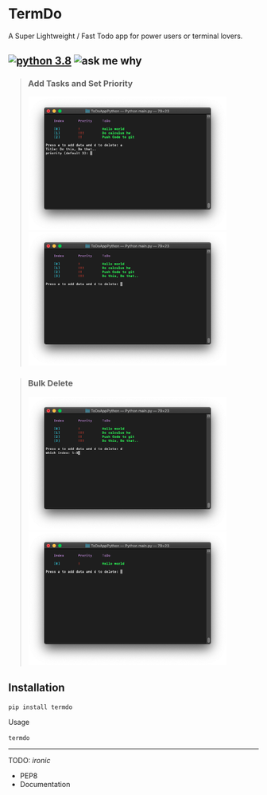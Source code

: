 # TermDo
A Super Lightweight / Fast Todo app for power users or terminal lovers.

##  [![python 3.8](https://img.shields.io/badge/Python-3.8.1-brightred?style=flat-square)](https://www.python.org/)   ![ask me why](https://img.shields.io/badge/TermDo-v2.9-red?style=flat-square)

> ### Add Tasks and Set Priority
> <img src="https://raw.githubusercontent.com/Aayush9029/TermDo/master/imgs/todoApp1.png" width=400px> <img src="https://raw.githubusercontent.com/Aayush9029/TermDo/master/imgs/todoApp2.png"  width=400px>

> ### Bulk Delete 
> <img src="https://raw.githubusercontent.com/Aayush9029/TermDo/master/imgs/todoApp3.png" width=400px> <img src="https://raw.githubusercontent.com/Aayush9029/TermDo/master/imgs/todoApp4.png" width=400px>

## Installation

`pip install termdo`

Usage

`termdo`

---
TODO:  *ironic*
  - PEP8
  - Documentation
